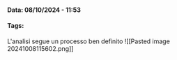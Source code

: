 #### Data: 08/10/2024 - 11:53
#### Tags: 

L'analisi segue un processo ben definito
![[Pasted image 20241008115602.png]]
